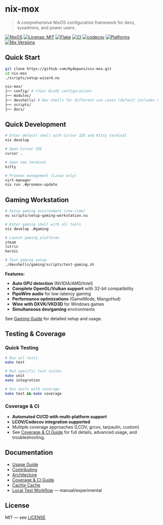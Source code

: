 # nix-mox

> A comprehensive NixOS configuration framework for devs, sysadmins, and power users.

[![NixOS](https://img.shields.io/badge/NixOS-21.11-blue.svg)](https://nixos.org/)
[![License: MIT](https://img.shields.io/badge/License-MIT-yellow.svg)](https://opensource.org/licenses/MIT)
[![Flake](https://img.shields.io/badge/Flake-Enabled-green.svg)](https://nixos.wiki/wiki/Flakes)
[![CI](https://github.com/Hydepwns/nix-mox/workflows/CI%20(Simplified)/badge.svg)](https://github.com/Hydepwns/nix-mox/actions/workflows/ci.yml)
[![codecov](https://codecov.io/gh/Hydepwns/nix-mox/branch/main/graph/badge.svg?token=0Uuau6V5pl)](https://codecov.io/gh/Hydepwns/nix-mox)
[![Platforms](https://img.shields.io/badge/platforms-x86_64%20%7C%20aarch64%20%7C%20Linux%20%7C%20macOS-blue.svg)](https://github.com/Hydepwns/nix-mox/actions)
[![Nix Versions](https://img.shields.io/badge/nix%20versions-2.19.2%20%7C%202.20.1-green.svg)](https://github.com/Hydepwns/nix-mox/actions)

## Quick Start

```bash
git clone https://github.com/Hydepwns/nix-mox.git
cd nix-mox
./scripts/setup-wizard.nu
```

```bash
nix-mox/
├── config/ # <Your NixOS configuration>
├── modules/
├── devshells/ # Dev shells for different use cases (default includes Cursor IDE, Kitty terminal, Proxmox tools)
├── scripts/
├── docs/
```

## Quick Development

```bash
# Enter default shell with Cursor IDE and Kitty terminal
nix develop

# Open Cursor IDE
cursor .

# Open new terminal
kitty

# Proxmox management (Linux only)
virt-manager
nix run .#proxmox-update
```

## Gaming Workstation

```bash
# Setup gaming environment (one-time)
nu scripts/setup-gaming-workstation.nu

# Enter gaming shell with all tools
nix develop .#gaming

# Launch gaming platforms
steam
lutris
heroic

# Test gaming setup
./devshells/gaming/scripts/test-gaming.sh
```

**Features:**
- **Auto GPU detection** (NVIDIA/AMD/Intel)
- **Complete OpenGL/Vulkan support** with 32-bit compatibility
- **PipeWire audio** for low-latency gaming
- **Performance optimizations** (GameMode, MangoHud)
- **Wine with DXVK/VKD3D** for Windows games
- **Simultaneous dev/gaming** environments

See [Gaming Guide](docs/guides/gaming.md) for detailed setup and usage.

## Testing & Coverage

### Quick Testing
```bash
# Run all tests
make test

# Run specific test suites
make unit
make integration

# Run tests with coverage
make test && make coverage
```

### Coverage & CI

- **Automated CI/CD with multi-platform support**
- **LCOV/Codecov integration supported**
- Multiple coverage approaches (LCOV, grcov, tarpaulin, custom)
- See [Coverage & CI Guide](docs/COVERAGE.md) for full details, advanced usage, and troubleshooting.

## Documentation

- [Usage Guide](docs/USAGE.md)
- [Contributing](docs/CONTRIBUTING.md)
- [Architecture](docs/architecture/ARCHITECTURE.md)
- [Coverage & CI Guide](docs/COVERAGE.md)
- [Cachix Cache](https://app.cachix.org/cache/nix-mox)
- [Local Test Workflow](https://github.com/Hydepwns/nix-mox/actions/workflows/test-local.yml) — manual/experimental

## License

MIT — see [LICENSE](LICENSE)
